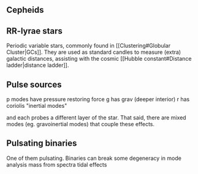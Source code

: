 ## Cepheids


## RR-lyrae stars
Periodic variable stars, commonly found in [[Clustering#Globular Cluster|GCs]]. They are used as standard candles to measure (extra) galactic distances, assisting with the cosmic [[Hubble constant#Distance ladder|distance ladder]]. 

## Pulse sources
p modes have pressure restoring force
g has grav (deeper interior)
r has coriolis "inertial modes"

and each probes a different layer of the star. That said, there are mixed modes (eg. gravoinertial modes) that couple these effects.


## Pulsating binaries
One of them pulsating. Binaries can break some degeneracy in mode analysis mass from spectra tidal effects